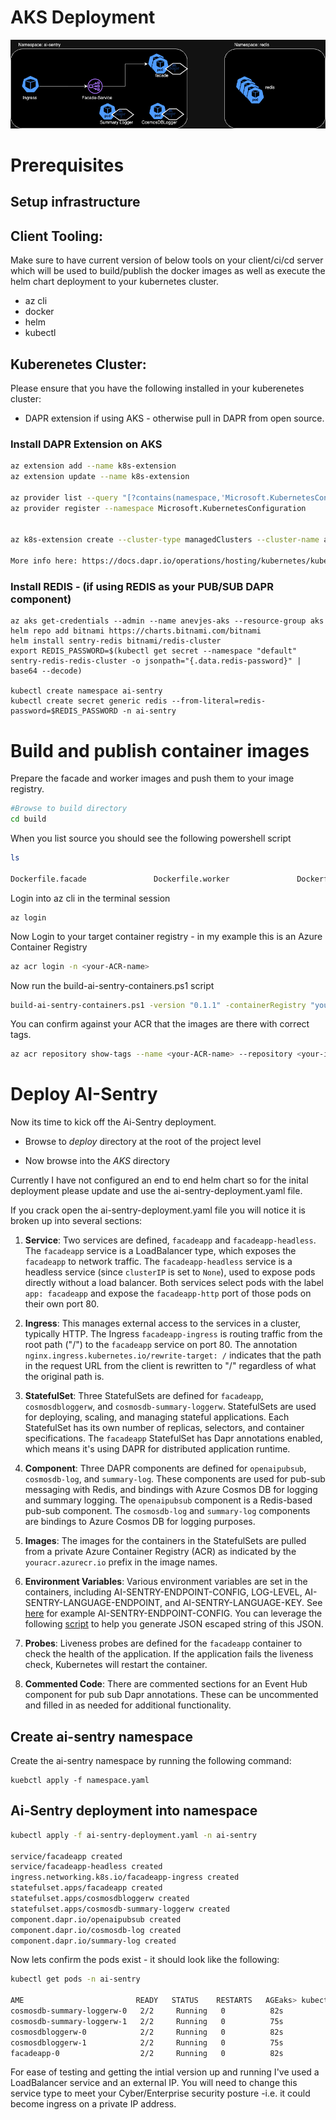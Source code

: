 # AKS Deployment



![AKS view](/content/images/AI-Sentry-AKS-view.drawio.png)


# Prerequisites

## Setup infrastructure


## Client Tooling:

Make sure to have current version of below tools on your client/ci/cd server which will be used to build/publish the docker images as well as execute the helm chart deployment to your kubernetes cluster.

- az cli 
- docker
- helm
- kubectl


## Kuberenetes Cluster:

Please ensure that you have the following installed in your kuberenetes cluster:

 - DAPR extension if using AKS - otherwise pull in DAPR from open source.

 ### Install DAPR Extension on AKS

```bash
az extension add --name k8s-extension
az extension update --name k8s-extension

az provider list --query "[?contains(namespace,'Microsoft.KubernetesConfiguration')]" -o table
az provider register --namespace Microsoft.KubernetesConfiguration


az k8s-extension create --cluster-type managedClusters --cluster-name anevjes-aks --resource-group aks --name dapr --extension-type Microsoft.Dapr --auto-upgrade-minor-version false

More info here: https://docs.dapr.io/operations/hosting/kubernetes/kubernetes-deploy/
```

### Install REDIS - (if using REDIS as your PUB/SUB DAPR component)
```
az aks get-credentials --admin --name anevjes-aks --resource-group aks
helm repo add bitnami https://charts.bitnami.com/bitnami
helm install sentry-redis bitnami/redis-cluster
export REDIS_PASSWORD=$(kubectl get secret --namespace "default" sentry-redis-redis-cluster -o jsonpath="{.data.redis-password}" | base64 --decode)

kubectl create namespace ai-sentry
kubectl create secret generic redis --from-literal=redis-password=$REDIS_PASSWORD -n ai-sentry

```



# Build and publish container images

Prepare the facade and worker images and push them to your image registry.

``` bash
#Browse to build directory
cd build
```

When you list source you should see the following powershell script

```bash
ls

Dockerfile.facade               Dockerfile.worker               DockerfileSummary.worker        build-ai-sentry-containers.ps1
```

Login into az cli in the terminal session
```
az login
```

Now Login to your target container registry - in my example this is an Azure Container Registry

```bash
az acr login -n <your-ACR-name>
```

Now run the build-ai-sentry-containers.ps1 script

```bash
build-ai-sentry-containers.ps1 -version "0.1.1" -containerRegistry "your-ACR-name"
```

You can confirm against your ACR that the images are there with correct tags.

```bash
az acr repository show-tags --name <your-ACR-name> --repository <your-image-name> --output table
```


# Deploy AI-Sentry

Now its time to kick off the Ai-Sentry deployment.

- Browse to *deploy* directory at the root of the project level

- Now browse into the *AKS* directory


Currently I have not configured an end to end helm chart so for the inital deployment please update and use the ai-sentry-deployment.yaml file.


If you crack open the ai-sentry-deployment.yaml file you will notice it is broken up into several sections:

1. **Service**: Two services are defined, `facadeapp` and `facadeapp-headless`. The `facadeapp` service is a LoadBalancer type, which exposes the `facadeapp` to network traffic. The `facadeapp-headless` service is a headless service (since `clusterIP` is set to `None`), used to expose pods directly without a load balancer. Both services select pods with the label `app: facadeapp` and expose the `facadeapp-http` port of those pods on their own port 80.

2. **Ingress**: This manages external access to the services in a cluster, typically HTTP. The Ingress `facadeapp-ingress` is routing traffic from the root path ("/") to the `facadeapp` service on port 80. The annotation `nginx.ingress.kubernetes.io/rewrite-target: /` indicates that the path in the request URL from the client is rewritten to "/" regardless of what the original path is.

3. **StatefulSet**: Three StatefulSets are defined for `facadeapp`, `cosmosdbloggerw`, and `cosmosdb-summary-loggerw`. StatefulSets are used for deploying, scaling, and managing stateful applications. Each StatefulSet has its own number of replicas, selectors, and container specifications. The `facadeapp` StatefulSet has Dapr annotations enabled, which means it's using DAPR for distributed application runtime.

4. **Component**: Three DAPR components are defined for `openaipubsub`, `cosmosdb-log`, and `summary-log`. These components are used for pub-sub messaging with Redis, and bindings with Azure Cosmos DB for logging and summary logging. The `openaipubsub` component is a Redis-based pub-sub component. The `cosmosdb-log` and `summary-log` components are bindings to Azure Cosmos DB for logging purposes.

5. **Images**: The images for the containers in the StatefulSets are pulled from a private Azure Container Registry (ACR) as indicated by the `youracr.azurecr.io` prefix in the image names.

6. **Environment Variables**: Various environment variables are set in the containers, including AI-SENTRY-ENDPOINT-CONFIG, LOG-LEVEL, AI-SENTRY-LANGUAGE-ENDPOINT, and AI-SENTRY-LANGUAGE-KEY. See [here](/content/documentation/ai-sentry-config.json) for example AI-SENTRY-ENDPOINT-CONFIG. You can leverage the following [script](scripts/create-escaped-json.ps1) to help you generate JSON escaped string of this JSON.

7. **Probes**: Liveness probes are defined for the `facadeapp` container to check the health of the application. If the application fails the liveness check, Kubernetes will restart the container.

8. **Commented Code**: There are commented sections for an Event Hub component for pub sub Dapr annotations. These can be uncommented and filled in as needed for additional functionality.


## Create ai-sentry namespace

Create the ai-sentry namespace by running the following command:

```kubectl
kuebctl apply -f namespace.yaml
```

## Ai-Sentry deployment into namespace

```bash
kubectl apply -f ai-sentry-deployment.yaml -n ai-sentry

service/facadeapp created
service/facadeapp-headless created
ingress.networking.k8s.io/facadeapp-ingress created
statefulset.apps/facadeapp created
statefulset.apps/cosmosdbloggerw created
statefulset.apps/cosmosdb-summary-loggerw created
component.dapr.io/openaipubsub created
component.dapr.io/cosmosdb-log created
component.dapr.io/summary-log created
```

Now lets confirm the pods exist - it should look like the following:

```bash
kubectl get pods -n ai-sentry

AME                         READY   STATUS    RESTARTS   AGEaks> kubectl get pods -n ai-sentry
cosmosdb-summary-loggerw-0   2/2     Running   0          82s
cosmosdb-summary-loggerw-1   2/2     Running   0          75s
cosmosdbloggerw-0            2/2     Running   0          82s
cosmosdbloggerw-1            2/2     Running   0          75s
facadeapp-0                  2/2     Running   0          82s
```

For ease of testing and getting the intial version up and running I've used a LoadBalancer service and an external IP. You will need to change this service type to meet your Cyber/Enterprise security posture -i.e. it could become ingress on a private IP address.


